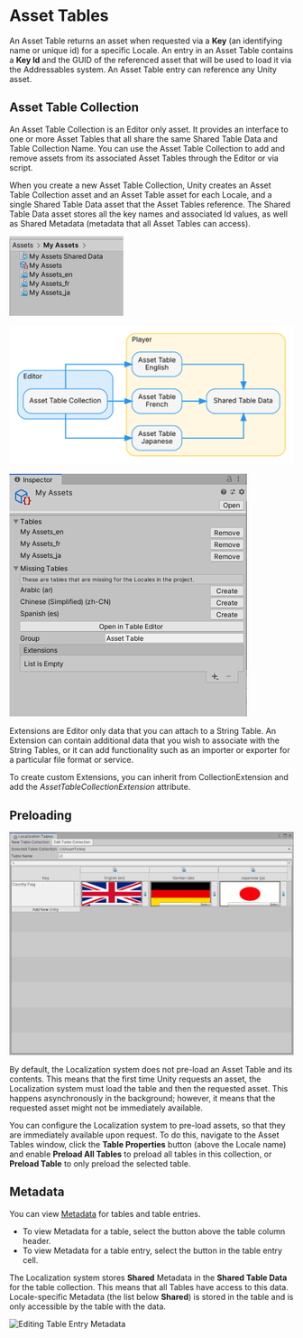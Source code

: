 # Asset Tables

An Asset Table returns an asset when requested via a **Key** (an identifying name or unique id) for a specific Locale. An entry in an Asset Table contains a **Key Id** and the GUID of the referenced asset that will be used to load it via the Addressables system. An Asset Table entry can reference any Unity asset.

## Asset Table Collection

An Asset Table Collection is an Editor only asset. It provides an interface to one or more Asset Tables that all share the same Shared Table Data and Table Collection Name. You can use the Asset Table Collection to add and remove assets from its associated Asset Tables through the Editor or via script.

When you create a new Asset Table Collection, Unity creates an Asset Table Collection asset and an Asset Table asset for each Locale, and a single Shared Table Data asset that the Asset Tables reference. The Shared Table Data asset stores all the key names and associated Id values, as well as Shared Metadata (metadata that all Asset Tables can access).

![Example Asset Table Collection assets for English, French and Japanese.](images/AssetTableCollection_ProjectView.png)

![An Asset Table Collection references all tables that are part of it and can be accessed through the Editor or via Editor scripts.](images/AssetTableCollectionOverview.dot.svg)

![Asset Table Collection inspector view.](images/AssetTableCollection_Inspector.png)

Extensions are Editor only data that you can attach to a String Table. An Extension can contain additional data that you wish to associate with the String Tables, or it can add functionality such as an importer or exporter for a particular file format or service.

To create custom Extensions, you can inherit from CollectionExtension and add the *AssetTableCollectionExtension* attribute.

## Preloading

![Preloading can be configured from the Table Properties panel.](images/AssetTables_TableProperties.png)

By default, the Localization system does not pre-load an Asset Table and its contents. This means that the first time Unity requests an asset, the Localization system must load the table and then the requested asset. This happens asynchronously in the background; however, it means that the requested asset might not be immediately available.

You can configure the Localization system to pre-load assets, so that they are immediately available upon request. To do this, navigate to the Asset Tables window, click the **Table Properties** button (above the Locale name) and enable **Preload All Tables** to preload all tables in this collection, or **Preload Table** to only preload the selected table.

## Metadata

You can view [Metadata](Metadata.md) for tables and table entries.

- To view Metadata for a table, select the button above the table column header.
- To view Metadata for a table entry, select the button in the table entry cell.

The Localization system stores **Shared** Metadata in the **Shared Table Data** for the table collection. This means that all Tables have access to this data. Locale-specific Metadata (the list below **Shared**) is stored in the table and is only accessible by the table with the data.

![Editing Table Entry Metadata](images/AssetTables_EntryProperties.png)
